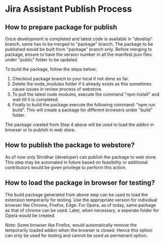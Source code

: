 # Jira Assistant Publish Process

## How to prepare package for publish

Once development is completed and latest code is available in "develop" branch, same has to be merged to "package" branch. The package to be published would be built from "package" branch only. Before merging to package, ensure to have the version number in all the manifest.json files under "public" folder to be updated.

To build the package, follow the steps below:
1. Checkout package branch to your local if not done so far.
2. Delete the node_modules folder if it already exists as this sometimes cause issues in review process of webstore.
3. To pull the latest node modules, execute the command "npm install" and wait till it is completed.
4. Finally to build the package execute the following command: "npm run build". This will create a package for different browsers under "build" folder.

The package created from Step 4 above will be used to load the addon in browser or to publish in web store.

## How to publish the package to webstore?

As of now only Shridhar (developer) can publish the package to web store. This step may be automated in future based on feasibility or additional contributors would be given privilege to perform this action.

## How to load the package in browser for testing?

The build package generated from above step can be used to load the extension temporarily for testing. Use the appropriate version for individual browser like Chrome, Firefox, Edge. For Opera, as of today, same package as that of chrome can be used. Later, when necessary, a seperate folder for Opera would be created.

Note: Some browser like Firefox, would automatically remove the temporarily loaded addon when the browser is closed. Hence this option can only be used for testing and cannot be used as permenant option.